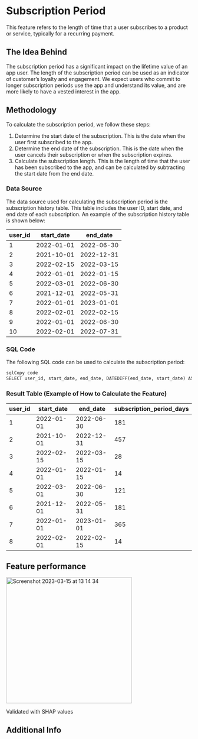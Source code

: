 

# **Subscription Period**

This feature refers to the length of time that a user subscribes to a product or service, typically for a recurring payment.

## **The Idea Behind**

The subscription period has a significant impact on the lifetime value of an app user. The length of the subscription period can be used as an indicator of customer’s loyalty and engagement. We expect users who commit to longer subscription periods use the app and understand its value, and are more likely to have a vested interest in the app. 

## **Methodology**

To calculate the subscription period, we follow these steps:

1. Determine the start date of the subscription. This is the date when the user first subscribed to the app.
2. Determine the end date of the subscription. This is the date when the user cancels their subscription or when the subscription expires.
3. Calculate the subscription length. This is the length of time that the user has been subscribed to the app, and can be calculated by subtracting the start date from the end date.

### **Data Source**

The data source used for calculating the subscription period is the subscription history table. This table includes the user ID, start date, and end date of each subscription. An example of the subscription history table is shown below:

| user_id | start_date | end_date |
| --- | --- | --- |
| 1 | 2022-01-01 | 2022-06-30 |
| 2 | 2021-10-01 | 2022-12-31 |
| 3 | 2022-02-15 | 2022-03-15 |
| 4 | 2022-01-01 | 2022-01-15 |
| 5 | 2022-03-01 | 2022-06-30 |
| 6 | 2021-12-01 | 2022-05-31 |
| 7 | 2022-01-01 | 2023-01-01 |
| 8 | 2022-02-01 | 2022-02-15 |
| 9 | 2022-01-01 | 2022-06-30 |
| 10 | 2022-02-01 | 2022-07-31 |

### **SQL Code**

The following SQL code can be used to calculate the subscription period:

```sql
sqlCopy code
SELECT user_id, start_date, end_date, DATEDIFF(end_date, start_date) ASsubscription_period_days FROM subscription_history;

```

### **Result Table (Example of How to Calculate the Feature)**

| user_id | start_date | end_date | subscription_period_days |
| --- | --- | --- | --- |
| 1 | 2022-01-01 | 2022-06-30 | 181 |
| 2 | 2021-10-01 | 2022-12-31 | 457 |
| 3 | 2022-02-15 | 2022-03-15 | 28 |
| 4 | 2022-01-01 | 2022-01-15 | 14 |
| 5 | 2022-03-01 | 2022-06-30 | 121 |
| 6 | 2021-12-01 | 2022-05-31 | 181 |
| 7 | 2022-01-01 | 2023-01-01 | 365 |
| 8 | 2022-02-01 | 2022-02-15 | 14 |

## **Feature performance**

<img width="341" alt="Screenshot 2023-03-15 at 13 14 34" src="https://user-images.githubusercontent.com/120475714/225306691-7216fd3c-064b-4913-824f-d19382b9b71d.png">


Validated with SHAP values

## **Additional Info**
